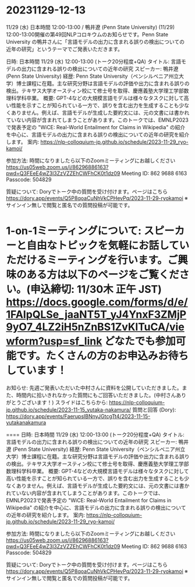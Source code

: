 # 20231129-12-13
11/29 (水) 日本時間 12:00-13:00 / 鴨井遼 (Penn State University) (11/29) 12:00-13:00開催の第49回NLPコロキウムのお知らせです。Penn State University の鴨井さんに「言語モデルの出力に含まれる誤りの検出についての近年の研究」というテーマでご発表いただきます。

日時: 日本時間 11/29 (水) 12:00-13:00 (トーク20分程度+QA)
タイトル: 言語モデルの出力に含まれる誤りの検出についての近年の研究
スピーカー: 鴨井遼 (Penn State University)
経歴: Penn State University（ペンシルベニア州立大学）博士課程に在籍。主な研究分野は言語モデルの評価や出力に含まれる誤りの検出。テキサス大学オースティン校にて修士号を取得、慶應義塾大学理工学部数理科学科卒業。
概要: GPT-4などの大規模言語モデルは様々なタスクに対して高い性能を示すことが知られている一方で、誤りを含む出力を生成することも少なくありません。例えば、言語モデルが生成した要約文には、元の文書には書かれていない内容が含まれてしまうことがあります。このトークでは、EMNLP2023で発表予定の "WiCE: Real-World Entailment for Claims in Wikipedia" の紹介を中心に、言語モデルの出力に含まれる誤りの検出についての近年の研究を紹介します。
案内: https://nlp-colloquium-jp.github.io/schedule/2023-11-29_ryo-kamoi/

参加方法: 時間になりましたら以下のZoomミーティングにお越しください
https://us05web.zoom.us/j/86296886163?pwd=Q3FEeE4wZ3l3ZzVZZEhCWFhCK0t1dz09
Meeting ID: 862 9688 6163
Passcode: 504829

質疑について: Doryでトーク中の質問を受け付けます。ページはこちら
https://dory.app/events/Q5P8qoaCuNhVkCPHevPq/2023-11-29-ryokamoi
※サインイン無しで閲覧と匿名での質問投稿が可能です。

1-on-1ミーティングについて: スピーカーと自由なトピックを気軽にお話していただけるミーティングを行います。ご興味のある方は以下のページをご覧ください。(申込締切: 11/30木 正午 JST)
https://docs.google.com/forms/d/e/1FAIpQLSe_jaaNT5T_yJ4YnxF3ZMjP9yO7_4LZ2iH5nZnBS1ZvKlTuCA/viewform?usp=sf_link
どなたでも参加可能です。たくさんの方のお申込みお待ちしています！
====

お知らせ: 先週ご発表いただいた中村さんに資料を公開していただきました。また、時間内に拾いきれなかった質問にもご回答いただきました。(中村さんありがとうございます！)
スライドはこちらから: https://nlp-colloquium-jp.github.io/schedule/2023-11-15_yutaka-nakamura/
質問と回答 (Dory): https://dory.app/events/FaerupsIBNnyJGtcgTt4/2023-11-15-yutakanakamura





====
日時: 日本時間 11/29 (水) 12:00-13:00 (トーク20分程度+QA)
タイトル: 言語モデルの出力に含まれる誤りの検出についての近年の研究
スピーカー: 鴨井遼 (Penn State University)
経歴: Penn State University（ペンシルベニア州立大学）博士課程に在籍。主な研究分野は言語モデルの評価や出力に含まれる誤りの検出。テキサス大学オースティン校にて修士号を取得、慶應義塾大学理工学部数理科学科卒業。
概要: GPT-4などの大規模言語モデルは様々なタスクに対して高い性能を示すことが知られている一方で、誤りを含む出力を生成することも少なくありません。例えば、言語モデルが生成した要約文には、元の文書には書かれていない内容が含まれてしまうことがあります。このトークでは、EMNLP2023で発表予定の "WiCE: Real-World Entailment for Claims in Wikipedia" の紹介を中心に、言語モデルの出力に含まれる誤りの検出についての近年の研究を紹介します。
案内: https://nlp-colloquium-jp.github.io/schedule/2023-11-29_ryo-kamoi/

参加方法: 時間になりましたら以下のZoomミーティングにお越しください
https://us05web.zoom.us/j/86296886163?pwd=Q3FEeE4wZ3l3ZzVZZEhCWFhCK0t1dz09
Meeting ID: 862 9688 6163
Passcode: 504829

質疑について: Doryでトーク中の質問を受け付けます。ページはこちら
https://dory.app/events/Q5P8qoaCuNhVkCPHevPq/2023-11-29-ryokamoi
※サインイン無しで閲覧と匿名での質問投稿が可能です。
